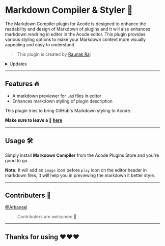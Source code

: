 # Markdown Compiler & Styler 💜

The Markdown Compiler plugin for Acode is designed to enhance the readability and design of Markdown of plugins and It will also enhances markdown rendring in editor in the Acode editor. This plugin provides various styling options to make your Markdown content more visually appealing and easy to understand. 

> This plugin is created by [Raunak Raj](https://github.com/bajrangCoder)

<details>
    <summary>Updates</summary>
    <br>
    <details>
        <summary>
            <code><strong>v1.0.3</strong></code>
        </summary>
        <ul>
            <li>Improverd performance</li>
        </ul>
    </details>
    <details>
        <summary>
            <code><strong>v1.0.2</strong></code>
        </summary>
        <ul>
            <li>Fixed <code>ul</code> bug</li>
            <li>Merged pull request: <a href="https://github.com/bajrangCoder/acode-plugin-markdown-styler/pull/1">#1</a></li>
        </ul>
    </details>
    <details>
        <summary>
            <code><strong>v1.0.1</strong></code>
        </summary>
        <ul>
            <li>Added markdown previewer for <code>.md</code> files</li>
        </ul>
    </details>
</details>

---------

Features 🔥
----------
- A markdown previewer for `.md` files in editor
- Enhances markdown styling of plugin description 

This plugin tries to bring GitHub's Markdown styling to Acode.

**Make sure to leave a 🌟 [here](https://github.com/bajrangCoder/MarkdownCompiler)**

-------

Usage 🛠️
--------

Simply install **Markdown Compiler** from the Acode Plugins Store and you're good to go.

**Note:** It will add an `image` icon before `play` icon on the editor header in markdown files, It will help you in previewing the markdown it better style.

--------------------

Contributers 🤝
------------
[@Arkaneel](https://github.com/Arkaneel)


> Contributers are welcomed 🤝

-------------------

## Thanks for using ❤️❤️❤️